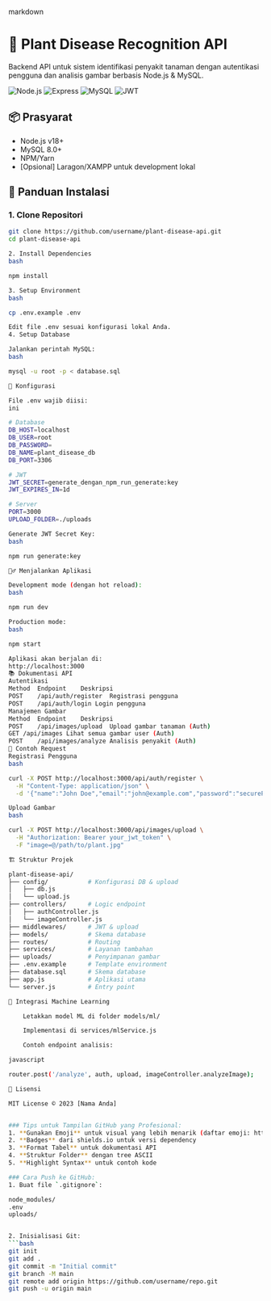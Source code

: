 markdown

# 🌱 Plant Disease Recognition API

Backend API untuk sistem identifikasi penyakit tanaman dengan autentikasi pengguna dan analisis gambar berbasis Node.js & MySQL.

![Node.js](https://img.shields.io/badge/Node.js-18.x-green)
![Express](https://img.shields.io/badge/Express-4.x-blue)
![MySQL](https://img.shields.io/badge/MySQL-8.0-orange)
![JWT](https://img.shields.io/badge/JWT-Auth-purple)

## 📦 Prasyarat

- Node.js v18+
- MySQL 8.0+
- NPM/Yarn
- [Opsional] Laragon/XAMPP untuk development lokal

## 🚀 Panduan Instalasi

### 1. Clone Repositori
```bash
git clone https://github.com/username/plant-disease-api.git
cd plant-disease-api

2. Install Dependencies
bash

npm install

3. Setup Environment
bash

cp .env.example .env

Edit file .env sesuai konfigurasi lokal Anda.
4. Setup Database

Jalankan perintah MySQL:
bash

mysql -u root -p < database.sql

🔧 Konfigurasi

File .env wajib diisi:
ini

# Database
DB_HOST=localhost
DB_USER=root
DB_PASSWORD=
DB_NAME=plant_disease_db
DB_PORT=3306

# JWT
JWT_SECRET=generate_dengan_npm_run_generate:key
JWT_EXPIRES_IN=1d

# Server
PORT=3000
UPLOAD_FOLDER=./uploads

Generate JWT Secret Key:
bash

npm run generate:key

🏃‍♂️ Menjalankan Aplikasi

Development mode (dengan hot reload):
bash

npm run dev

Production mode:
bash

npm start

Aplikasi akan berjalan di:
http://localhost:3000
📚 Dokumentasi API
Autentikasi
Method	Endpoint	Deskripsi
POST	/api/auth/register	Registrasi pengguna
POST	/api/auth/login	Login pengguna
Manajemen Gambar
Method	Endpoint	Deskripsi
POST	/api/images/upload	Upload gambar tanaman (Auth)
GET	/api/images	Lihat semua gambar user (Auth)
POST	/api/images/analyze	Analisis penyakit (Auth)
📝 Contoh Request
Registrasi Pengguna
bash

curl -X POST http://localhost:3000/api/auth/register \
  -H "Content-Type: application/json" \
  -d '{"name":"John Doe","email":"john@example.com","password":"securePassword123"}'

Upload Gambar
bash

curl -X POST http://localhost:3000/api/images/upload \
  -H "Authorization: Bearer your_jwt_token" \
  -F "image=@/path/to/plant.jpg"

🏗️ Struktur Projek

plant-disease-api/
├── config/           # Konfigurasi DB & upload
│   ├── db.js
│   └── upload.js
├── controllers/      # Logic endpoint
│   ├── authController.js
│   └── imageController.js
├── middlewares/      # JWT & upload
├── models/           # Skema database
├── routes/           # Routing
├── services/         # Layanan tambahan
├── uploads/          # Penyimpanan gambar
├── .env.example      # Template environment
├── database.sql      # Skema database
├── app.js            # Aplikasi utama
└── server.js         # Entry point

🤖 Integrasi Machine Learning

    Letakkan model ML di folder models/ml/

    Implementasi di services/mlService.js

    Contoh endpoint analisis:

javascript

router.post('/analyze', auth, upload, imageController.analyzeImage);

📄 Lisensi

MIT License © 2023 [Nama Anda]


### Tips untuk Tampilan GitHub yang Profesional:
1. **Gunakan Emoji** untuk visual yang lebih menarik (daftar emoji: https://gitmoji.dev/)
2. **Badges** dari shields.io untuk versi dependency
3. **Format Tabel** untuk dokumentasi API
4. **Struktur Folder** dengan tree ASCII
5. **Highlight Syntax** untuk contoh kode

### Cara Push ke GitHub:
1. Buat file `.gitignore`:

node_modules/
.env
uploads/


2. Inisialisasi Git:
```bash
git init
git add .
git commit -m "Initial commit"
git branch -M main
git remote add origin https://github.com/username/repo.git
git push -u origin main
